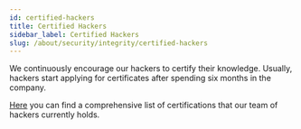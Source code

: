 ```yaml
---
id: certified-hackers
title: Certified Hackers
sidebar_label: Certified Hackers
slug: /about/security/integrity/certified-hackers
---
```


We continuously encourage our hackers
to certify their knowledge.
Usually,
hackers start applying for certificates
after spending six months in the company.

[Here](https://fluidattacks.com/about-us/certifications/)
you can find a comprehensive list of certifications
that our team of hackers currently holds.
